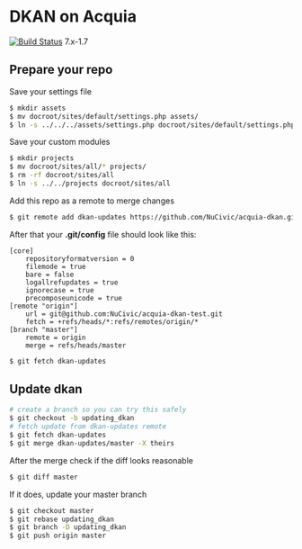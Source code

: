 DKAN on Acquia
==============

[![Build Status](https://travis-ci.org/NuCivic/acquia-dkan.svg)](https://travis-ci.org/NuCivic/acquia-dkan)
7.x-1.7

## Prepare your repo

Save your settings file

```bash
$ mkdir assets
$ mv docroot/sites/default/settings.php assets/
$ ln -s ../../../assets/settings.php docroot/sites/default/settings.php
```

Save your custom modules

```bash
$ mkdir projects
$ mv docroot/sites/all/* projects/
$ rm -rf docroot/sites/all
$ ln -s ../../projects docroot/sites/all
```

Add this repo as a remote to merge changes

```bash
$ git remote add dkan-updates https://github.com/NuCivic/acquia-dkan.git
```

After that your **.git/config** file should look like this:

```
[core]
	repositoryformatversion = 0
	filemode = true
	bare = false
	logallrefupdates = true
	ignorecase = true
	precomposeunicode = true
[remote "origin"]
	url = git@github.com:NuCivic/acquia-dkan-test.git
	fetch = +refs/heads/*:refs/remotes/origin/*
[branch "master"]
	remote = origin
	merge = refs/heads/master
```

```bash
$ git fetch dkan-updates
```

## Update dkan

```bash
# create a branch so you can try this safely
$ git checkout -b updating_dkan
# fetch update from dkan-updates remote
$ git fetch dkan-updates
$ git merge dkan-updates/master -X theirs
```

After the merge check if the diff looks reasonable

```bash
$ git diff master
```

If it does, update your master branch

```bash
$ git checkout master
$ git rebase updating_dkan
$ git branch -D updating_dkan
$ git push origin master
```
